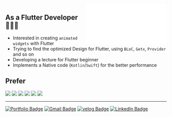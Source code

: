 <img src="https://github.com/seunghwanly/seunghwanly/blob/main/name.svg" width="50%" align="right"/>

## As a Flutter Developer 🧑🏻‍💻
- Interested in creating `animated widgets` with Flutter
- Trying to find the optimized Design for Flutter, using `BLoC`, `Getx`, `Provider` and so on
- Developing a lecture for Flutter beginner
- Implements a Native code (`Kotlin`/`Swift`) for the better performance

## Prefer
<p>
<img src='https://img.shields.io/badge/Flutter-FFFFFF?style=flat&logo=flutter&logoColor=blue&logoWidth=20'/>
<img src='https://img.shields.io/badge/Dart-0175C2?style=flat&logo=Dart&logoColor=white&logoWidth=20'/>
<img src='https://img.shields.io/badge/JavaScript-182225?style=flat&logo=javascript&logoWidth=20'/>
<img src='https://img.shields.io/badge/Node%20js-68A063?style=flat&logo=Node.js&logoColor=white&logoWidth=20'/>
<img src='https://img.shields.io/badge/Firebase-FFFFFF?style=flat&logo=Firebase&logoWidth=20'/>
<img src='https://img.shields.io/badge/Python-3776AB?style=flat&logo=Python&logoColor=white&logoWidth=20'/>
</p>

---

[![Portfolio Badge](http://img.shields.io/badge/Portfolio-blue?style=flat&logo=github&link=https://seunghwanly.github.io/#/)](https://seunghwanly.github.io/#/)
[![Gmail Badge](https://img.shields.io/badge/Gmail-d14836?style=flat&logo=Gmail&logoColor=white&link=mailto:seunghwanly@gmail.com)](mailto:seunghwanly@gmail.com)
[![velog Badge](https://img.shields.io/badge/velog-4FC08D?style=flat&logo=Velog&logoColor=white&link=https://velog.io/@seunghwanly)](https://velog.io/@seunghwanly)
[![LinkedIn Badge](https://img.shields.io/badge/LinkedIn-0A66C2?style=flat&logo=LinkedIn&logoColor=white&link=https://www.linkedin.com/in/seunghwanly/)](https://www.linkedin.com/in/seunghwanly/)

